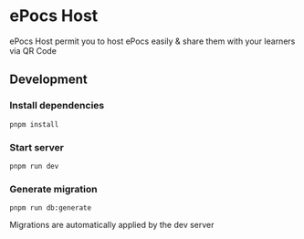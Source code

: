 # ePocs Host

ePocs Host permit you to host ePocs easily & share them with your learners via QR Code

## Development

### Install dependencies
```shell
pnpm install
```

### Start server
```shell
pnpm run dev
```

### Generate migration
```shell
pnpm run db:generate
```

Migrations are automatically applied by the dev server
